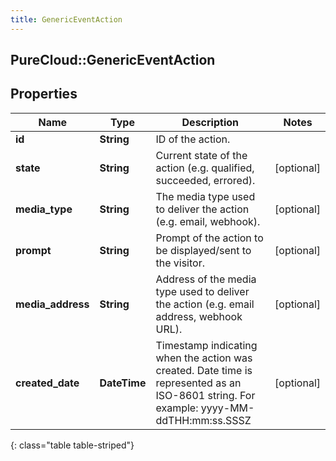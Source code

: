 ```yaml
---
title: GenericEventAction
---
```

## PureCloud::GenericEventAction

## Properties

|Name | Type | Description | Notes|
|------------ | ------------- | ------------- | -------------|
| **id** | **String** | ID of the action. | |
| **state** | **String** | Current state of the action (e.g. qualified, succeeded, errored). | [optional] |
| **media_type** | **String** | The media type used to deliver the action (e.g. email, webhook). | [optional] |
| **prompt** | **String** | Prompt of the action to be displayed/sent to the visitor. | [optional] |
| **media_address** | **String** | Address of the media type used to deliver the action (e.g. email address, webhook URL). | [optional] |
| **created_date** | **DateTime** | Timestamp indicating when the action was created. Date time is represented as an ISO-8601 string. For example: yyyy-MM-ddTHH:mm:ss.SSSZ | [optional] |
{: class="table table-striped"}


